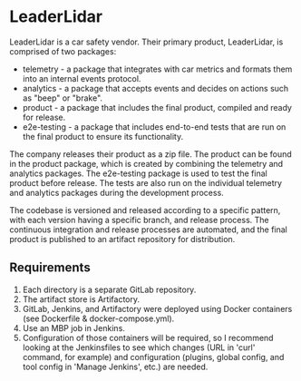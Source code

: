 # LeaderLidar
LeaderLidar is a car safety vendor. Their primary product, LeaderLidar, is comprised of two packages:

* telemetry - a package that integrates with car metrics and formats them into an internal events protocol.
* analytics - a package that accepts events and decides on actions such as "beep" or "brake".
* product - a package that includes the final product, compiled and ready for release.
* e2e-testing - a package that includes end-to-end tests that are run on the final product to ensure its functionality.

The company releases their product as a zip file. The product can be found in the product package, which is created by combining the telemetry and analytics packages. The e2e-testing package is used to test the final product before release. The tests are also run on the individual telemetry and analytics packages during the development process.

The codebase is versioned and released according to a specific pattern, with each version having a specific branch, and release process. The continuous integration and release processes are automated, and the final product is published to an artifact repository for distribution.

## Requirements
1. Each directory is a separate GitLab repository.
2. The artifact store is Artifactory.
3. GitLab, Jenkins, and Artifactory were deployed using Docker containers (see Dockerfile & docker-compose.yml).
4. Use an MBP job in Jenkins.
5. Configuration of those containers will be required, so I recommend looking at the Jenkinsfiles to see which changes (URL in 'curl' command, for example) and configuration (plugins, global config, and tool config in 'Manage Jenkins', etc.) are needed.
